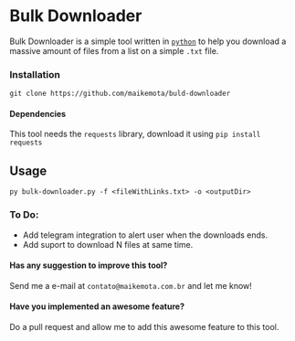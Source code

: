 # Bulk Downloader

Bulk Downloader is a simple tool written in [``python``](https://python.org) to help you download a massive amount of files from a  list on a simple ``.txt`` file.

### Installation
```
git clone https://github.com/maikemota/buld-downloader
```
#### Dependencies
This tool needs the ``requests`` library, download it using ``pip install requests``

## Usage
```
py bulk-downloader.py -f <fileWithLinks.txt> -o <outputDir>
 ```
### To Do: 
  - Add telegram integration to alert user when the downloads ends.
  - Add suport to download N files at same time.

#### Has any suggestion to improve this tool?
Send me a e-mail at ``contato@maikemota.com.br`` and let me know!

#### Have you implemented an awesome feature?
Do a pull request and allow me to add this awesome feature to this tool.
